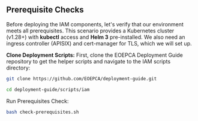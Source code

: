 ## Prerequisite Checks


Before deploying the IAM components, let's verify that our environment meets all prerequisites. This scenario provides a Kubernetes cluster (v1.28+) with **kubectl** access and **Helm 3** pre-installed. We also need an ingress controller (APISIX) and cert-manager for TLS, which we will set up.

**Clone Deployment Scripts:** First, clone the EOEPCA Deployment Guide repository to get the helper scripts and navigate to the IAM scripts directory:

```bash
git clone https://github.com/EOEPCA/deployment-guide.git

cd deployment-guide/scripts/iam
``` 

Run Prerequisites Check:

```bash
bash check-prerequisites.sh
```
